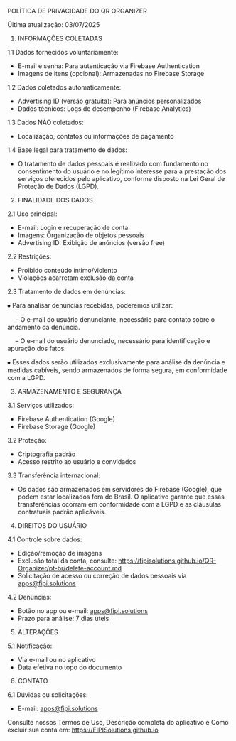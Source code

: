 POLÍTICA DE PRIVACIDADE DO QR ORGANIZER



Última atualização: 03/07/2025





1. INFORMAÇÕES COLETADAS



1.1 Dados fornecidos voluntariamente:

* E-mail e senha: Para autenticação via Firebase Authentication
* Imagens de itens (opcional): Armazenadas no Firebase Storage



1.2 Dados coletados automaticamente:

* Advertising ID (versão gratuita): Para anúncios personalizados
* Dados técnicos: Logs de desempenho (Firebase Analytics)



1.3 Dados NÃO coletados:

* Localização, contatos ou informações de pagamento



1.4 Base legal para tratamento de dados:

* O tratamento de dados pessoais é realizado com fundamento no consentimento do usuário e no legítimo interesse para a prestação dos serviços oferecidos pelo aplicativo, conforme disposto na Lei Geral de Proteção de Dados (LGPD).





2. FINALIDADE DOS DADOS



2.1 Uso principal:

* E-mail: Login e recuperação de conta
* Imagens: Organização de objetos pessoais
* Advertising ID: Exibição de anúncios (versão free)



2.2 Restrições:

* Proibido conteúdo íntimo/violento
* Violações acarretam exclusão da conta



2.3 Tratamento de dados em denúncias:

⦁ Para analisar denúncias recebidas, poderemos utilizar:

  – O e-mail do usuário denunciante, necessário para contato sobre o andamento da denúncia.

  – O e-mail do usuário denunciado, necessário para identificação e apuração dos fatos.

⦁ Esses dados serão utilizados exclusivamente para análise da denúncia e medidas cabíveis, sendo armazenados de forma segura, em conformidade com a LGPD.





3. ARMAZENAMENTO E SEGURANÇA



3.1 Serviços utilizados:

* Firebase Authentication (Google)
* Firebase Storage (Google)



3.2 Proteção:

* Criptografia padrão
* Acesso restrito ao usuário e convidados



3.3 Transferência internacional:

* Os dados são armazenados em servidores do Firebase (Google), que podem estar localizados fora do Brasil. O aplicativo garante que essas transferências ocorram em conformidade com a LGPD e as cláusulas contratuais padrão aplicáveis.





4. DIREITOS DO USUÁRIO



4.1 Controle sobre dados:

* Edição/remoção de imagens
* Exclusão total da conta, consulte: https://fipisolutions.github.io/QR-Organizer/pt-br/delete-account.md
* Solicitação de acesso ou correção de dados pessoais via apps@fipi.solutions



4.2 Denúncias:

* Botão no app ou e-mail: apps@fipi.solutions
* Prazo para análise: 7 dias úteis





5. ALTERAÇÕES



5.1 Notificação:

* Via e-mail ou no aplicativo
* Data efetiva no topo do documento





6. CONTATO



6.1 Dúvidas ou solicitações:

* E-mail: apps@fipi.solutions







Consulte nossos Termos de Uso, Descrição completa do aplicativo e Como excluir sua conta em: https://FIPISolutions.github.io

